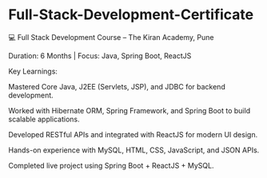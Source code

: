 # Full-Stack-Development-Certificate

💻 Full Stack Development Course – The Kiran Academy, Pune

Duration: 6 Months | Focus: Java, Spring Boot, ReactJS

Key Learnings:

Mastered Core Java, J2EE (Servlets, JSP), and JDBC for backend development.

Worked with Hibernate ORM, Spring Framework, and Spring Boot to build scalable applications.

Developed RESTful APIs and integrated with ReactJS for modern UI design.

Hands-on experience with MySQL, HTML, CSS, JavaScript, and JSON APIs.

Completed live project using Spring Boot + ReactJS + MySQL.
